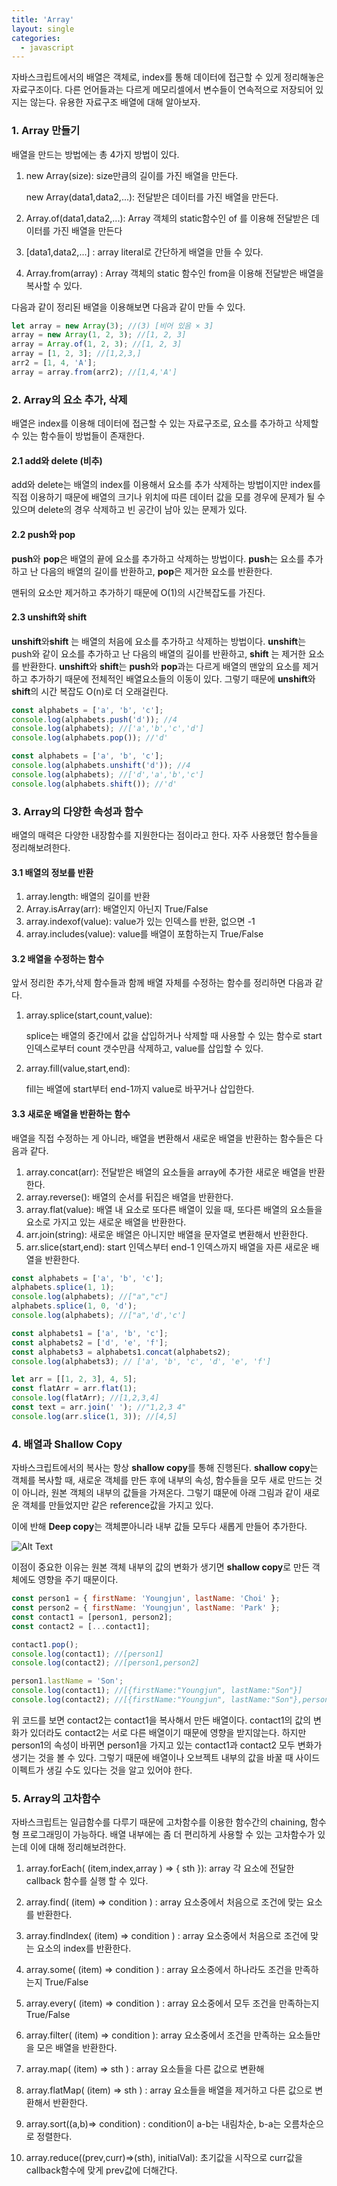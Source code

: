 ```yaml
---
title: 'Array'
layout: single
categories:
  - javascript
---
```


자바스크립트에서의 배열은 객체로, index를 통해 데이터에 접근할 수 있게 정리해놓은 자료구조이다. 다른 언어들과는 다르게 메모리셀에서 변수들이 연속적으로 저장되어 있지는 않는다. 유용한 자료구조 배열에 대해 알아보자.

### 1. Array 만들기

배열을 만드는 방법에는 총 4가지 방법이 있다.

1. new Array(size): size만큼의 길이를 가진 배열을 만든다.

   new Array(data1,data2,...): 전달받은 데이터를 가진 배열을 만든다.

2. Array.of(data1,data2,...): Array 객체의 static함수인 of 를 이용해 전달받은 데이터를 가진 배열을 만든다
3. [data1,data2,...] : array literal로 간단하게 배열을 만들 수 있다.
4. Array.from(array) : Array 객체의 static 함수인 from을 이용해 전달받은 배열을 복사할 수 있다.

다음과 같이 정리된 배열을 이용해보면 다음과 같이 만들 수 있다.

```javascript
let array = new Array(3); //(3) [비어 있음 × 3]
array = new Array(1, 2, 3); //[1, 2, 3]
array = Array.of(1, 2, 3); //[1, 2, 3]
array = [1, 2, 3]; //[1,2,3,]
arr2 = [1, 4, 'A'];
array = array.from(arr2); //[1,4,'A']
```

### 2. Array의 요소 추가, 삭제

배열은 index를 이용해 데이터에 접근할 수 있는 자료구조로, 요소를 추가하고 삭제할 수 있는 함수들이 방법들이 존재한다.

#### 2.1 add와 delete (비추)

add와 delete는 배열의 index를 이용해서 요소를 추가 삭제하는 방법이지만 index를 직접 이용하기 때문에 배열의 크기나 위치에 따른 데이터 값을 모를 경우에 문제가 될 수 있으며 delete의 경우 삭제하고 빈 공간이 남아 있는 문제가 있다.

#### 2.2 push와 pop

**push**와 **pop**은 배열의 끝에 요소를 추가하고 삭제하는 방법이다. **push**는 요소를 추가하고 난 다음의 배열의 길이를 반환하고, **pop**은 제거한 요소를 반환한다.

맨뒤의 요소만 제거하고 추가하기 때문에 O(1)의 시간복잡도를 가진다.

#### 2.3 unshift와 shift

**unshift**와**shift** 는 배열의 처음에 요소를 추가하고 삭제하는 방법이다. **unshift**는 push와 같이 요소를 추가하고 난 다음의 배열의 길이를 반환하고, **shift** 는 제거한 요소를 반환한다. **unshift**와 **shift**는 **push**와 **pop**과는 다르게 배열의 맨앞의 요소를 제거하고 추가하기 때문에 전체적인 배열요소들의 이동이 있다. 그렇기 때문에 **unshift**와 **shift**의 시간 복잡도 O(n)로 더 오래걸린다.

```javascript
const alphabets = ['a', 'b', 'c'];
console.log(alphabets.push('d')); //4
console.log(alphabets); //['a','b','c','d']
console.log(alphabets.pop()); //'d'

const alphabets = ['a', 'b', 'c'];
console.log(alphabets.unshift('d')); //4
console.log(alphabets); //['d','a','b','c']
console.log(alphabets.shift()); //'d'
```

### 3. Array의 다양한 속성과 함수

배열의 매력은 다양한 내장함수를 지원한다는 점이라고 한다. 자주 사용했던 함수들을 정리해보려한다.

#### 3.1 배열의 정보를 반환

1. array.length: 배열의 길이를 반환
2. Array.isArray(arr): 배열인지 아닌지 True/False
3. array.indexof(value): value가 있는 인덱스를 반환, 없으면 -1
4. array.includes(value): value를 배열이 포함하는지 True/False

#### 3.2 배열을 수정하는 함수

앞서 정리한 추가,삭제 함수들과 함께 배열 자체를 수정하는 함수를 정리하면 다음과 같다.

1. array.splice(start,count,value):

   splice는 배열의 중간에서 값을 삽입하거나 삭제할 때 사용할 수 있는 함수로 start 인덱스로부터 count 갯수만큼 삭제하고, value를 삽입할 수 있다.

2. array.fill(value,start,end):

   fill는 배열에 start부터 end-1까지 value로 바꾸거나 삽입한다.

#### 3.3 새로운 배열을 반환하는 함수

배열을 직접 수정하는 게 아니라, 배열을 변환해서 새로운 배열을 반환하는 함수들은 다음과 같다.

1. array.concat(arr): 전달받은 배열의 요소들을 array에 추가한 새로운 배열을 반환한다.
2. array.reverse(): 배열의 순서를 뒤집은 배열을 반환한다.
3. array.flat(value): 배열 내 요소로 또다른 배열이 있을 때, 또다른 배열의 요소들을 요소로 가지고 있는 새로운 배열을 반환한다.
4. arr.join(string): 새로운 배열은 아니지만 배열을 문자열로 변환해서 반환한다.
5. arr.slice(start,end): start 인덱스부터 end-1 인덱스까지 배열을 자른 새로운 배열을 반환한다.

```javascript
const alphabets = ['a', 'b', 'c'];
alphabets.splice(1, 1);
console.log(alphabets); //["a","c"]
alphabets.splice(1, 0, 'd');
console.log(alphabets); //["a",'d','c']

const alphabets1 = ['a', 'b', 'c'];
const alphabets2 = ['d', 'e', 'f'];
const alphabets3 = alphabets1.concat(alphabets2);
console.log(alphabets3); // ['a', 'b', 'c', 'd', 'e', 'f']

let arr = [[1, 2, 3], 4, 5];
const flatArr = arr.flat(1);
console.log(flatArr); //[1,2,3,4]
const text = arr.join(' '); //"1,2,3 4"
console.log(arr.slice(1, 3)); //[4,5]
```

### 4. 배열과 Shallow Copy

자바스크립트에서의 복사는 항상 **shallow copy**를 통해 진행된다. **shallow copy**는 객체를 복사할 때, 새로운 객체를 만든 후에 내부의 속성, 함수들을 모두 새로 만드는 것이 아니라, 원본 객체의 내부의 값들을 가져온다. 그렇기 떄문에 아래 그림과 같이 새로운 객체를 만들었지만 같은 reference값을 가지고 있다.

이에 반해 **Deep copy**는 객체뿐아니라 내부 값들 모두다 새롭게 만들어 추가한다.

![Alt Text](https://res.cloudinary.com/practicaldev/image/fetch/s--CjdqwIq1--/c_limit%2Cf_auto%2Cfl_progressive%2Cq_auto%2Cw_880/https://dev-to-uploads.s3.amazonaws.com/i/llosmmb3rzbq5ravmfcp.jpg)

이점이 중요한 이유는 원본 객체 내부의 값의 변화가 생기면 **shallow copy**로 만든 객체에도 영향을 주기 때문이다.

```javascript
const person1 = { firstName: 'Youngjun', lastName: 'Choi' };
const person2 = { firstName: 'Youngjun', lastName: 'Park' };
const contact1 = [person1, person2];
const contact2 = [...contact1];

contact1.pop();
console.log(contact1); //[person1]
console.log(contact2); //[person1,person2]

person1.lastName = 'Son';
console.log(contact1); //[{firstName:"Youngjun", lastName:"Son"}]
console.log(contact2); //[{firstName:"Youngjun", lastName:"Son"},person2]
```

위 코드를 보면 contact2는 contact1을 복사해서 만든 배열이다. contact1의 값의 변화가 있더라도 contact2는 서로 다른 배열이기 때문에 영향을 받지않는다. 하지만 person1의 속성이 바뀌면 person1을 가지고 있는 contact1과 contact2 모두 변화가 생기는 것을 볼 수 있다. 그렇기 때문에 배열이나 오브젝트 내부의 값을 바꿀 때 사이드 이펙트가 생길 수도 있다는 것을 알고 있어야 한다.

### 5. Array의 고차함수

자바스크립트는 일급함수를 다루기 때문에 고차함수를 이용한 함수간의 chaining, 함수형 프로그래밍이 가능하다. 배열 내부에는 좀 더 편리하게 사용할 수 있는 고차함수가 있는데 이에 대해 정리해보려한다.

1.  array.forEach( (item,index,array ) => { sth }): array 각 요소에 전달한 callback 함수를 실행 할 수 있다.

2.  array.find( (item) => condition ) : array 요소중에서 처음으로 조건에 맞는 요소를 반환한다.
3.  array.findIndex( (item) => condition ) : array 요소중에서 처음으로 조건에 맞는 요소의 index를 반환한다.
4.  array.some( (item) => condition ) : array 요소중에서 하나라도 조건을 만족하는지 True/False
5.  array.every( (item) => condition ) : array 요소중에서 모두 조건을 만족하는지 True/False
6.  array.filter( (item) => condition ): array 요소중에서 조건을 만족하는 요소들만을 모은 배열을 반환한다.
7.  array.map( (item) => sth ) : array 요소들을 다른 값으로 변환해
8.  array.flatMap( (item) => sth ) : array 요소들을 배열을 제거하고 다른 값으로 변환해서 반환한다.
9.  array.sort((a,b)=> condition) : condition이 a-b는 내림차순, b-a는 오름차순으로 정렬한다.
10. array.reduce((prev,curr)=>(sth), initialVal): 초기값을 시작으로 curr값을 callback함수에 맞게 prev값에 더해간다.
